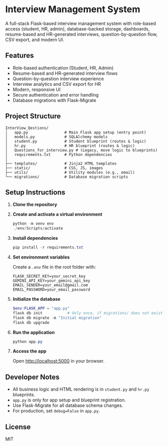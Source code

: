 # Interview Management System

A full-stack Flask-based interview management system with role-based access (student, HR, admin), database-backed storage, dashboards, resume-based and HR-generated interviews, question-by-question flow, CSV export, and modern UI.

## Features

- Role-based authentication (Student, HR, Admin)
- Resume-based and HR-generated interview flows
- Question-by-question interview experience
- Interview analytics and CSV export for HR
- Modern, responsive UI
- Secure authentication and error handling
- Database migrations with Flask-Migrate

## Project Structure

```
InterView_Qestions/
│   app.py                # Main Flask app setup (entry point)
│   models.py             # SQLAlchemy models
│   student.py            # Student blueprint (routes & logic)
│   hr.py                 # HR blueprint (routes & logic)
│   Questions_for_interview.py # (Legacy, move logic to blueprints)
│   requirements.txt      # Python dependencies
│
├── templates/            # Jinja2 HTML templates
├── static/               # CSS, JS, images
├── utils/                # Utility modules (e.g., email)
└── migrations/           # Database migration scripts
```

## Setup Instructions

1. **Clone the repository**

2. **Create and activate a virtual environment**

   ```powershell
   python -m venv env
   ./env/Scripts/activate
   ```

3. **Install dependencies**

   ```powershell
   pip install -r requirements.txt
   ```

4. **Set environment variables**

   Create a `.env` file in the root folder with:

   ```
   FLASK_SECRET_KEY=your_secret_key
   GEMINI_API_KEY=your_gemini_api_key
   EMAIL_SENDER=your_email@gmail.com
   EMAIL_PASSWORD=your_email_password
   ```

5. **Initialize the database**

   ```powershell
   $env:FLASK_APP = "app.py"
   flask db init           # Only once, if migrations/ does not exist
   flask db migrate -m "Initial migration"
   flask db upgrade
   ```

6. **Run the application**

   ```powershell
   python app.py
   ```

7. **Access the app**

   Open [http://localhost:5000](http://localhost:5000) in your browser.

## Developer Notes

- All business logic and HTML rendering is in `student.py` and `hr.py` blueprints.
- `app.py` is only for app setup and blueprint registration.
- Use Flask-Migrate for all database schema changes.
- For production, set `debug=False` in `app.py`.

## License

MIT